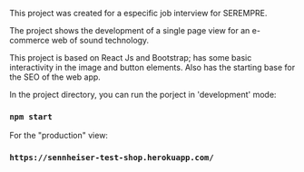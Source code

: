 This project was created for a especific job interview for SEREMPRE.

The project shows the development of a single page view for an e-commerce web
of sound technology.

This project is based on React Js and Bootstrap; has some basic interactivity
in the image and button elements. Also has the starting base for the SEO of the web app.

In the project directory, you can run the porject in 'development' mode:

### `npm start`

For the "production" view:

### `https://sennheiser-test-shop.herokuapp.com/`
